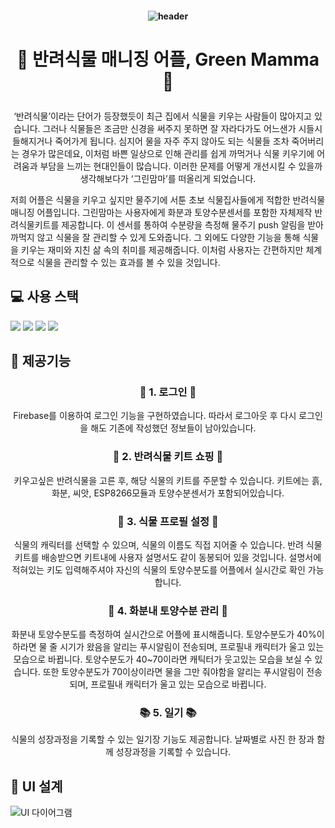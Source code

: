 #### <p align = "center">![header](https://capsule-render.vercel.app/api?type=cylinder&color=307651&height=300&section=header&text=Green%20Mamma&fontSize=90&fontColor=e5dfc9&animation=fadeIn)</p>  

# <p align = "center">:seedling: 반려식물 매니징 어플, Green Mamma :seedling:</p>  
  <p align = "center">‘반려식물’이라는 단어가 등장했듯이 최근 집에서 식물을 키우는 사람들이 많아지고 있습니다. 그러나 식물들은 조금만 신경을 써주지 못하면 잘 자라다가도 어느샌가 시들시들해지거나 죽어가게 됩니다. 심지어 물을 자주 주지 않아도 되는 식물들 조차 죽어버리는 경우가 많은데요, 이처럼 바쁜 일상으로 인해 관리를 쉽게 까먹거나 식물 키우기에 어려움과 부담을 느끼는 현대인들이 많습니다. 이러한 문제를  어떻게 개선시킬 수 있을까 생각해보다가 ‘그린맘마’를 떠올리게 되었습니다.  
  
  저희 어플은 식물을 키우고 싶지만 물주기에 서툰 초보 식물집사들에게 적합한 반려식물 매니징 어플입니다. 그린맘마는 사용자에게 화분과 토양수분센서를 포함한 자체제작 반려식물키트를 제공합니다. 이 센서를 통하여 수분량을 측정해 물주기 push 알림을 받아 까먹지 않고 식물을 잘 관리할 수 있게 도와줍니다. 그 외에도 다양한 기능을 통해 식물을 키우는 재미와 지친 삶 속의 취미를 제공해줍니다. 이처럼 사용자는 간편하지만 체계적으로 식물을 관리할 수 있는 효과를 볼 수 있을 것입니다. </p>
<p align = "center"></p>  

## :computer: 사용 스택  
<img src="https://img.shields.io/badge/Firebase-FFCA28?style=flat-square&logo=firebase&logoColor=white"/> <img src="https://img.shields.io/badge/Arduino-139aa0?style=flat&logo=Arduino&logoColor=white"/> <img src="https://img.shields.io/badge/AdroidStudio-3DDC84?style=flat&logo=AdroidStudio&logoColor=white"/>  <img src="https://img.shields.io/badge/Java-e11f20?style=flat&logo=JAVA&logoColor=white"/>  

## 📖 제공기능  
  ### <p align = "center">:closed_lock_with_key: 1. 로그인 :closed_lock_with_key:</p>  

  
  <p align = "center"> Firebase를 이용하여 로그인 기능을 구현하였습니다. 따라서 로그아웃 후 다시 로그인을 해도 기존에 작성했던 정보들이 남아있습니다. </p>  
  
  ### <p align = "center">🛒 2. 반려식물 키트 쇼핑 🛒</p>  

  
  <p align = "center">키우고싶은 반려식물을 고른 후, 해당 식물의 키트를 주문할 수 있습니다. 키트에는 흙, 화분, 씨앗, ESP8266모듈과 토양수분센서가 포함되어있습니다. </p> 
    
  ### <p align = "center">🍆 3. 식물 프로필 설정 🍆</p>   
 
  <p align = "center">식물의 캐릭터를 선택할 수 있으며, 식물의 이름도 직접 지어줄 수 있습니다. 반려 식물 키트를 배송받으면 키트내에 사용자 설명서도 같이 동봉되어 있을 것입니다. 설명서에 적혀있는 키도 입력해주셔야 자신의 식물의 토양수분도를 어플에서 실시간로 확인 가능합니다.</p> 
  
    
   ### <p align = "center">:sunflower: 4. 화분내 토양수분 관리 :sunflower:</p>  
  
  
   
   <p align = "center"> 화분내 토양수분도를 측정하여 실시간으로 어플에 표시해줍니다. 토양수분도가 40%이하라면 물 줄 시기가 왔음을 알리는 푸시알림이 전송되며, 프로필내 캐릭터가 울고 있는 모습으로 바뀝니다. 토양수분도가 40~70이라면 캐틱터가 웃고있는 모습을 보실 수 있습니다. 또한 토양수분도가 70이상이라면 물을 그만 줘야함을 알리는 푸시알림이 전송되며, 프로필내 캐릭터가 울고 있는 모습으로 바뀝니다.</p>  
    
   ### <p align = "center">📚 5. 일기 📚</p>  
  
    
   <p align = "center">식물의 성장과정을 기록할 수 있는 일기장 기능도 제공합니다. 날짜별로 사진 한 장과 함께 성장과정을 기록할 수 있습니다.</p> 
   



## 📝 UI 설계
![UI 다이어그램](https://github.com/zyerin/Green-Mamma/assets/131842185/ea67abec-22ad-4762-a553-3fa7f37dc612)

